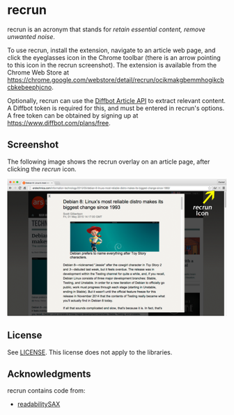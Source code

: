 recrun
======

recrun is an acronym that stands for *retain essential content, remove unwanted noise*.

To use recrun, install the extension, navigate to an article web page,
and click the eyeglasses icon in the Chrome toolbar (there is an arrow pointing
to this icon in the recrun screenshot).
The extension is available from the Chrome Web Store at
https://chrome.google.com/webstore/detail/recrun/ocikmakgbemmhogikcbcbkebeephjcno.

Optionally, recrun can use the [Diffbot Article API](http://www.diffbot.com/products/automatic/article/) to extract relevant content.
A Diffbot token is required for this, and must be entered in recrun's options.
A free token can be obtained by signing up at https://www.diffbot.com/plans/free.

Screenshot
----------

The following image shows the recrun overlay on an article page, after clicking
the *recrun* icon.

![Screenshot](screenshots/screenshotWithArrow.png)

License
-------

See [LICENSE](LICENSE).
This license does not apply to the libraries.

Acknowledgments
---------------

recrun contains code from:

- [readabilitySAX](https://github.com/fb55/readabilitySAX)

